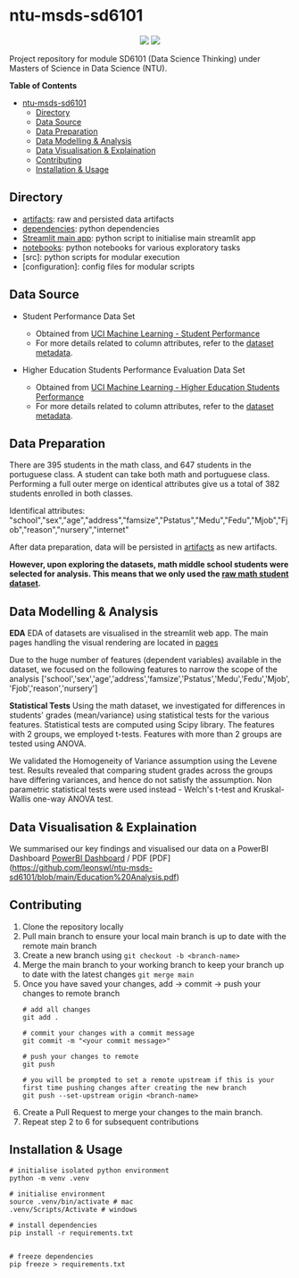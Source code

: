 # ntu-msds-sd6101

<p align="center">
    <a href="https://www.python.org/downloads/release/python-3107/" alt="Contributors">
      <img src="https://img.shields.io/badge/python-3.10.7-blue"/></a>
    <a href="https://layonsan-hdb-resale.streamlit.app/" alt="Streamlit App">
      <img src="https://static.streamlit.io/badges/streamlit_badge_black_white.svg"/></a>
</p>

Project repository for module SD6101 (Data Science Thinking) under Masters of Science in Data Science (NTU).

**Table of Contents**
- [ntu-msds-sd6101](#ntu-msds-sd6101)
  - [Directory](#directory)
  - [Data Source](#data-source)
  - [Data Preparation](#data-preparation)
  - [Data Modelling \& Analysis](#data-modelling--analysis)
  - [Data Visualisation \& Explaination](#data-visualisation--explaination)
  - [Contributing](#contributing)
  - [Installation \& Usage](#installation--usage)

## Directory
- [artifacts](artifacts): raw and persisted data artifacts
- [dependencies](requirements.txt): python dependencies
- [Streamlit main app](main.py): python script to initialise main streamlit app
- [notebooks](notebooks): python notebooks for various exploratory tasks
- [src]: python scripts for modular execution
- [configuration]: config files for modular scripts

## Data Source
-  Student Performance Data Set
   -  Obtained from [UCI Machine Learning - Student Performance](https://archive.ics.uci.edu/ml/datasets/student+performance)
   -  For more details related to column attributes, refer to the [dataset metadata](artifacts/raw/student.txt).
 
- Higher Education Students Performance Evaluation Data Set
  - Obtained from [UCI Machine Learning - Higher Education Students Performance ](https://archive.ics.uci.edu/ml/datasets/Higher+Education+Students+Performance+Evaluation+Dataset)
  - For more details related to column attributes, refer to the [dataset metadata](artifacts/raw/higher-education-student.txt).

## Data Preparation

There are  395 students in the math class, and 647 students in the portuguese class. A student can take both math and portuguese class. Performing a full outer merge on identical attributes give us a total of 382 students enrolled in both classes. 

Identifical attributes: "school","sex","age","address","famsize","Pstatus","Medu","Fedu","Mjob","Fjob","reason","nursery","internet"

After data preparation, data will be persisted in [artifacts](artifacts) as new artifacts.

**However, upon exploring the datasets, math middle school students were selected for analysis. This means that we only used the [raw math student dataset](/Users/leonsun/Documents/GitHub/ntu/ntu-msds-sd6101/artifacts/raw/middle-student-mat.csv).**

## Data Modelling & Analysis

**EDA**
EDA of datasets are visualised in the streamlit web app. The main pages handling the visual rendering are located in [pages](pages)

Due to the huge number of features (dependent variables) available in the dataset, we focused on the following features to narrow the scope of the analysis ['school','sex','age','address','famsize','Pstatus','Medu','Fedu','Mjob', 'Fjob','reason','nursery']

**Statistical Tests**
Using the math dataset, we investigated for differences in students' grades (mean/variance) using statistical tests for the various features. Statistical tests are computed using Scipy library. The features with 2 groups, we employed t-tests. Features with more than 2 groups are tested using ANOVA. 

We validated the Homogeneity of Variance assumption using the Levene test. Results revealed that comparing student grades across the groups have differing variances, and hence do not satisfy the assumption. Non parametric statistical tests were used instead - Welch's t-test and Kruskal-Wallis one-way ANOVA test.

## Data Visualisation & Explaination
We summarised our key findings and visualised our data on a PowerBI Dashboard [PowerBI Dashboard](https://github.com/leonswl/ntu-msds-sd6101/blob/main/Education%20Analysis.pbix) / PDF [PDF] (https://github.com/leonswl/ntu-msds-sd6101/blob/main/Education%20Analysis.pdf)

## Contributing

1. Clone the repository locally
2. Pull main branch to ensure your local main branch is up to date with the remote main branch
3. Create a new branch using `git checkout -b <branch-name>`
4. Merge the main branch to your working branch to keep your branch up to date with the latest changes `git merge main`
5. Once you have saved your changes, add -> commit -> push your changes to remote branch 
    ```
    # add all changes
    git add . 

    # commit your changes with a commit message
    git commit -m "<your commit message>"

    # push your changes to remote
    git push

    # you will be prompted to set a remote upstream if this is your first time pushing changes after creating the new branch
    git push --set-upstream origin <branch-name>
    ```
6. Create a Pull Request to merge your changes to the main branch. 
7. Repeat step 2 to 6 for subsequent contributions


## Installation & Usage

```
# initialise isolated python environment
python -m venv .venv

# initialise environment
source .venv/bin/activate # mac
.venv/Scripts/Activate # windows

# install dependencies
pip install -r requirements.txt


# freeze dependencies
pip freeze > requirements.txt
```

